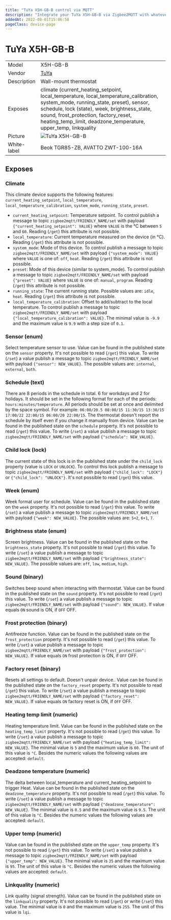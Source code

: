 ```yaml
---
title: "TuYa X5H-GB-B control via MQTT"
description: "Integrate your TuYa X5H-GB-B via Zigbee2MQTT with whatever smart home infrastructure you are using without the vendor's bridge or gateway."
addedAt: 2022-08-01T15:06:58
pageClass: device-page
---
```


<!-- !!!! -->
<!-- ATTENTION: This file is auto-generated through docgen! -->
<!-- You can only edit the "Notes"-Section between the two comment lines "Notes BEGIN" and "Notes END". -->
<!-- Do not use h1 or h2 heading within "## Notes"-Section. -->
<!-- !!!! -->

# TuYa X5H-GB-B

|     |     |
|-----|-----|
| Model | X5H-GB-B  |
| Vendor  | [TuYa](/supported-devices/#v=TuYa)  |
| Description | Wall-mount thermostat |
| Exposes | climate (current_heating_setpoint, local_temperature, local_temperature_calibration, system_mode, running_state, preset), sensor, schedule, lock (state), week, brightness_state, sound, frost_protection, factory_reset, heating_temp_limit, deadzone_temperature, upper_temp, linkquality |
| Picture | ![TuYa X5H-GB-B](https://www.zigbee2mqtt.io/images/devices/X5H-GB-B.png) |
| White-label | Beok TGR85-ZB, AVATTO ZWT-100-16A |


<!-- Notes BEGIN: You can edit here. Add "## Notes" headline if not already present. -->


<!-- Notes END: Do not edit below this line -->




## Exposes

### Climate 
This climate device supports the following features: `current_heating_setpoint`, `local_temperature`, `local_temperature_calibration`, `system_mode`, `running_state`, `preset`.
- `current_heating_setpoint`: Temperature setpoint. To control publish a message to topic `zigbee2mqtt/FRIENDLY_NAME/set` with payload `{"current_heating_setpoint": VALUE}` where `VALUE` is the °C between `5` and `60`. Reading (`/get`) this attribute is not possible.
- `local_temperature`: Current temperature measured on the device (in °C). Reading (`/get`) this attribute is not possible.
- `system_mode`: Mode of this device. To control publish a message to topic `zigbee2mqtt/FRIENDLY_NAME/set` with payload `{"system_mode": VALUE}` where `VALUE` is one of: `off`, `heat`. Reading (`/get`) this attribute is not possible.
- `preset`: Mode of this device (similar to system_mode). To control publish a message to topic `zigbee2mqtt/FRIENDLY_NAME/set` with payload `{"preset": VALUE}` where `VALUE` is one of: `manual`, `program`. Reading (`/get`) this attribute is not possible.
- `running_state`: The current running state. Possible values are: `idle`, `heat`. Reading (`/get`) this attribute is not possible.
- `local_temperature_calibration`: Offset to add/subtract to the local temperature. To control publish a message to topic `zigbee2mqtt/FRIENDLY_NAME/set` with payload `{"local_temperature_calibration": VALUE}.`The minimal value is `-9.9` and the maximum value is `9.9` with a step size of `0.1`.

### Sensor (enum)
Select temperature sensor to use.
Value can be found in the published state on the `sensor` property.
It's not possible to read (`/get`) this value.
To write (`/set`) a value publish a message to topic `zigbee2mqtt/FRIENDLY_NAME/set` with payload `{"sensor": NEW_VALUE}`.
The possible values are: `internal`, `external`, `both`.

### Schedule (text)
There are 8 periods in the schedule in total. 6 for workdays and 2 for holidays. It should be set in the following format for each of the periods: `hours:minutes/temperature`. All periods should be set at once and delimited by the space symbol. For example: `06:00/20.5 08:00/15 11:30/15 13:30/15 17:00/22 22:00/15 06:00/20 22:00/15`. The thermostat doesn't report the schedule by itself even if you change it manually from device.
Value can be found in the published state on the `schedule` property.
It's not possible to read (`/get`) this value.
To write (`/set`) a value publish a message to topic `zigbee2mqtt/FRIENDLY_NAME/set` with payload `{"schedule": NEW_VALUE}`.

### Child lock (lock)
The current state of this lock is in the published state under the `child_lock` property (value is `LOCK` or `UNLOCK`).
To control this lock publish a message to topic `zigbee2mqtt/FRIENDLY_NAME/set` with payload `{"child_lock": "LOCK"}` or `{"child_lock": "UNLOCK"}`.
It's not possible to read (`/get`) this value.

### Week (enum)
Week format user for schedule.
Value can be found in the published state on the `week` property.
It's not possible to read (`/get`) this value.
To write (`/set`) a value publish a message to topic `zigbee2mqtt/FRIENDLY_NAME/set` with payload `{"week": NEW_VALUE}`.
The possible values are: `5+2`, `6+1`, `7`.

### Brightness state (enum)
Screen brightness.
Value can be found in the published state on the `brightness_state` property.
It's not possible to read (`/get`) this value.
To write (`/set`) a value publish a message to topic `zigbee2mqtt/FRIENDLY_NAME/set` with payload `{"brightness_state": NEW_VALUE}`.
The possible values are: `off`, `low`, `medium`, `high`.

### Sound (binary)
Switches beep sound when interacting with thermostat.
Value can be found in the published state on the `sound` property.
It's not possible to read (`/get`) this value.
To write (`/set`) a value publish a message to topic `zigbee2mqtt/FRIENDLY_NAME/set` with payload `{"sound": NEW_VALUE}`.
If value equals `ON` sound is ON, if `OFF` OFF.

### Frost protection (binary)
Antifreeze function.
Value can be found in the published state on the `frost_protection` property.
It's not possible to read (`/get`) this value.
To write (`/set`) a value publish a message to topic `zigbee2mqtt/FRIENDLY_NAME/set` with payload `{"frost_protection": NEW_VALUE}`.
If value equals `ON` frost protection is ON, if `OFF` OFF.

### Factory reset (binary)
Resets all settings to default. Doesn't unpair device..
Value can be found in the published state on the `factory_reset` property.
It's not possible to read (`/get`) this value.
To write (`/set`) a value publish a message to topic `zigbee2mqtt/FRIENDLY_NAME/set` with payload `{"factory_reset": NEW_VALUE}`.
If value equals `ON` factory reset is ON, if `OFF` OFF.

### Heating temp limit (numeric)
Heating temperature limit.
Value can be found in the published state on the `heating_temp_limit` property.
It's not possible to read (`/get`) this value.
To write (`/set`) a value publish a message to topic `zigbee2mqtt/FRIENDLY_NAME/set` with payload `{"heating_temp_limit": NEW_VALUE}`.
The minimal value is `5` and the maximum value is `60`.
The unit of this value is `°C`.
Besides the numeric values the following values are accepted: `default`.

### Deadzone temperature (numeric)
The delta between local_temperature and current_heating_setpoint to trigger Heat.
Value can be found in the published state on the `deadzone_temperature` property.
It's not possible to read (`/get`) this value.
To write (`/set`) a value publish a message to topic `zigbee2mqtt/FRIENDLY_NAME/set` with payload `{"deadzone_temperature": NEW_VALUE}`.
The minimal value is `0.5` and the maximum value is `9.5`.
The unit of this value is `°C`.
Besides the numeric values the following values are accepted: `default`.

### Upper temp (numeric)
Value can be found in the published state on the `upper_temp` property.
It's not possible to read (`/get`) this value.
To write (`/set`) a value publish a message to topic `zigbee2mqtt/FRIENDLY_NAME/set` with payload `{"upper_temp": NEW_VALUE}`.
The minimal value is `35` and the maximum value is `95`.
The unit of this value is `°C`.
Besides the numeric values the following values are accepted: `default`.

### Linkquality (numeric)
Link quality (signal strength).
Value can be found in the published state on the `linkquality` property.
It's not possible to read (`/get`) or write (`/set`) this value.
The minimal value is `0` and the maximum value is `255`.
The unit of this value is `lqi`.

